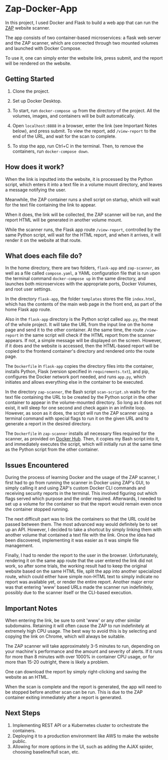 # Zap-Docker-App

In this project, I used Docker and Flask to build a web app that can run the [ZAP](https://www.zaproxy.org/docs/docker/full-scan/) website scanner.

The app consists of two container-based microservices: a flask web server and the ZAP scanner, which are connected through two mounted volumes and launched with Docker Compose. 

To use it, one can simply enter the website link, press submit, and the report will be rendered on the website.

## Getting Started

1) Clone the project.

2) Set up Docker Desktop.

3) To start, run `docker-compose up` from the directory of the project. All the volumes, images, and containers will be built automatically.

4) Open `localhost:8888` in a browser, enter the link (see Important Notes below), and press submit. To view the report, add `/view-report` to the end of the URL, and wait for the scan to complete.

5) To stop the app, run Ctrl+C in the terminal. Then, to remove the containers, run `docker-compose down`.

## How does it work?

When the link is inputted into the website, it is processed by the Python script, which enters it into a text file in a volume mount directory, and leaves a message notifying the user.

Meanwhile, the ZAP container runs a shell script on startup, which will wait for the text file containing the link to appear. 

When it does, the link will be collected, the ZAP scanner will be run, and the report HTML will be generated in another volume mount.

While the scanner runs, the Flask app route `/view-report`, controlled by the same Python script, will wait for the HTML report, and when it arrives, it will render it on the website at that route. 

## What does each file do? 

In the home directory, there are two folders, `flask-app` and `zap-scanner`, as well as a file called `compose.yaml`, a YAML configuration file that is run upon the terminal command `docker-compose up` in the same directory, and launches both microservices with the appropriate ports, Docker Volumes, and root user settings.

In the directory `flask-app`, the folder `templates` stores the file `index.html`, which has the contents of the main web page in the front end, as part of the home Flask app route.

Also in the `flask-app` directory is the Python script called `app.py`, the meat of the whole project. It will take the URL from the input line on the home page and send it to the other container. At the same time, the route `/view-report` in the same script will check if the HTML report from the scanner appears. If not, a simple message will be displayed on the screen. However, if it does and the website is accessed, then the HTML-based report will be copied to the frontend container's directory and rendered onto the route page.

The `Dockerfile` in `flask-app` copies the directory files into the container, installs Python, Flask (version specified in `requirements.txt`), and pip, configures the Docker network port needed, and runs `app.py`, which initiates and allows everything else in the container to be executed. 

In the directory `zap-scanner`, the Bash script `scan-script.sh` waits for the text file containing the URL to be created by the Python script in the other container to appear in the volume-mounted directory. So long as it does not exist, it will sleep for one second and check again in an infinite loop. However, as soon as it does, the script will run the ZAP scanner using a terminal command with special flags to run it on the given URL and to generate a report in the desired directory. 

The `Dockerfile` in `zap-scanner` installs all necessary files required for the scanner, as provided on [Docker Hub](https://hub.docker.com/r/owasp/zap2docker-stable). Then, it copies my Bash script into it, and immediately executes the script, which will initially run at the same time as the Python script from the other container. 

## Issues Encountered

During the process of learning Docker and the usage of the ZAP scanner, I first had to go from running the scanner in Docker using ZAP's GUI, to simply calling it and using ZAP's custom Docker CLI commands and receiving security reports in the terminal. This involved figuring out which flags served which purpose and the order required. Afterwards, I needed to set up a volume for the container so that the report would remain even once the container stopped running.

The next difficult part was to link the containers so that the URL could be passed between them. The most advanced way would definitely be to set up an API. However, I decided to take a shortcut by simply linking them with another volume that contained a text file with the link. Once the idea had been discovered, implementing it was easier as it was simple file management.

Finally, I had to render the report to the user in the browser. Unfortunately, rendering it on the same app route that the user entered the link did not work, so after some trials, the working result had to keep the original website based on the same HTML file, split the app into another specialized route, which could either have simple non-HTML text to simply indicate no report was available yet, or render the entire report. Another major error was that entering 'www' based URLs made the scanner run indefinitely, possibly due to  the scanner itself or the CLI-based execution.

## Important Notes

When entering the link, be sure to omit 'www' or any other similar subdomains. Retaining it will often cause the ZAP to run indefinitely at extremely high CPU usage. The best way to avoid this is by selecting and copying the link on Chrome, which will always be suitable. 

The ZAP scanner will take approximately 3-5 minutes to run, depending on your machine's performance and the amount and severity of alerts. If it runs for more than 8 minutes with over 1000% in container CPU usage, or for more than 15-20 outright, there is likely a problem. 

One can download the report by simply right-clicking and saving the website as an HTML. 

When the scan is complete and the report is generated, the app will need to be stopped before another scan can be run. This is due to the ZAP container exiting immediately after a report is generated. 

## Next Steps

1) Implementing REST API or a Kubernetes cluster to orchestrate the containers.  
2) Deploying it to a production environment like AWS to make the website public.
3) Allowing for more options in the UI, such as adding the AJAX spider, choosing baseline/full scan, etc.
